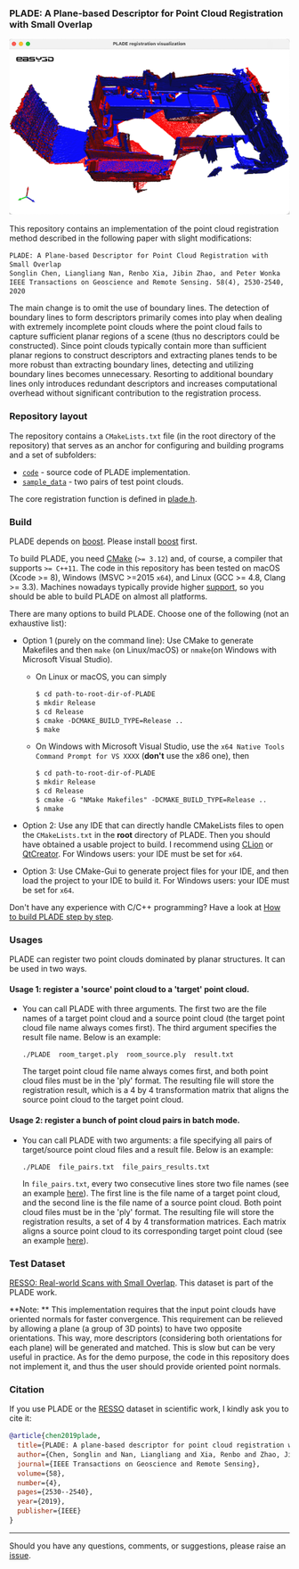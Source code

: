 ### PLADE: A Plane-based Descriptor for Point Cloud Registration with Small Overlap

<p align="center"> 
  <img src="./image/plade.png">
<p/>

This repository contains an implementation of the point cloud registration method described in the following paper with slight modifications:

  ```
  PLADE: A Plane-based Descriptor for Point Cloud Registration with Small Overlap
  Songlin Chen, Liangliang Nan, Renbo Xia, Jibin Zhao, and Peter Wonka
  IEEE Transactions on Geoscience and Remote Sensing. 58(4), 2530-2540, 2020
  ```
The main change is to omit the use of boundary lines. The detection of boundary lines to form descriptors primarily 
comes into play when dealing with extremely incomplete point clouds where the point cloud fails to capture sufficient 
planar regions of a scene (thus no descriptors could be constructed). Since point clouds typically contain more than 
sufficient planar regions to construct descriptors and extracting planes tends to be more robust than extracting 
boundary lines, detecting and utilizing boundary lines becomes unnecessary. Resorting to additional boundary lines 
only introduces redundant descriptors and increases computational overhead without significant contribution to the 
registration process.

### Repository layout
The repository contains a `CMakeLists.txt` file (in the root directory of the repository) that serves as an anchor for
configuring and building programs and a set of subfolders:
* [`code`](https://github.com/chsl/PLADE/tree/master/code) - source code of PLADE implementation.
* [`sample_data`](https://github.com/chsl/PLADE/tree/master/sample_data) - two pairs of test point clouds.

The core registration function is defined in [plade.h](./code/PLADE/plade.h).

### Build

PLADE depends on [boost](https://www.boost.org/). Please install [boost](https://www.boost.org/) first.

To build PLADE, you need [CMake](https://cmake.org/download/) (`>= 3.12`) and, of course, a compiler that supports `>= C++11`. The code in this repository has been tested on macOS (Xcode >= 8), Windows (MSVC >=2015 `x64`), and Linux (GCC >= 4.8, Clang >= 3.3). Machines
nowadays typically provide higher [support](https://en.cppreference.com/w/cpp/compiler_support), so you should be able
to build PLADE on almost all platforms.

There are many options to build PLADE. Choose one of the following (not an exhaustive list):

- Option 1 (purely on the command line): Use CMake to generate Makefiles and then `make` (on Linux/macOS) or `nmake`(on Windows with Microsoft
  Visual Studio).
  - On Linux or macOS, you can simply
    ```
    $ cd path-to-root-dir-of-PLADE
    $ mkdir Release
    $ cd Release
    $ cmake -DCMAKE_BUILD_TYPE=Release ..
    $ make
    ```
  - On Windows with Microsoft Visual Studio, use the `x64 Native Tools Command Prompt for VS XXXX` (**don't** use the x86 one), then
    ```
    $ cd path-to-root-dir-of-PLADE
    $ mkdir Release
    $ cd Release
    $ cmake -G "NMake Makefiles" -DCMAKE_BUILD_TYPE=Release ..
    $ nmake
    ```

- Option 2: Use any IDE that can directly handle CMakeLists files to open the `CMakeLists.txt` in the **root** directory of
  PLADE. Then you should have obtained a usable project to build. I recommend using
  [CLion](https://www.jetbrains.com/clion/) or [QtCreator](https://www.qt.io/product). For Windows users: your IDE must be set for `x64`.

- Option 3: Use CMake-Gui to generate project files for your IDE, and then load the project to your IDE to build it. For Windows users: your IDE must be set for `x64`.

Don't have any experience with C/C++ programming?
Have a look at <a href="https://github.com/LiangliangNan/Easy3D/blob/main/HowToBuild.md">How to build PLADE step by
step</a>.

### Usages

PLADE can register two point clouds dominated by planar structures. It can be used in two ways.


#### Usage 1: register a 'source' point cloud to a 'target' point cloud.

* You can call PLADE with three arguments. The first two are the file names of a target point
  cloud and a source point cloud (the target point cloud file name always comes first). The
  third argument specifies the result file name. Below is an example:

    ```commandline
    ./PLADE  room_target.ply  room_source.ply  result.txt
    ```

  The target point cloud file name always comes first, and both point cloud files must be in
  the 'ply' format. The resulting file will store the registration result, which is a 4 by 4
  transformation matrix that aligns the source point cloud to the target point cloud.

#### Usage 2: register a bunch of point cloud pairs in batch mode.

* You can call PLADE with two arguments: a file specifying all pairs of target/source point cloud
  files and a result file. Below is an example:

    ```commandline
    ./PLADE  file_pairs.txt  file_pairs_results.txt
    ```

  In ```file_pairs.txt```, every two consecutive lines store two file names (see an example
  [here](./sample_data/file_pairs.txt)). The first line is the file name of a target point cloud,
  and the second line is the file name of a source point cloud. Both point cloud files must be in
  the 'ply' format. The resulting file will store the registration results, a set of 4 by 4 transformation
  matrices. Each matrix aligns a source point cloud to its corresponding target point cloud (see an
  example [here](./sample_data/file_pairs_results.txt)).

### Test Dataset

[RESSO: Real-world Scans with Small Overlap](https://3d.bk.tudelft.nl/liangliang/publications/2019/plade/resso.html).
This dataset is part of the PLADE work.

**Note: **
This implementation requires that the input point clouds have oriented normals for faster convergence. This requirement can be relieved by allowing a plane (a group of 3D points) to have two opposite orientations. This way, more descriptors (considering both orientations for each plane) will be generated and matched. This is slow but can be very useful in practice. As for the demo purpose, the code in this repository does not implement it, and thus the user should provide oriented point normals.

### Citation
If you use PLADE or the [RESSO](https://3d.bk.tudelft.nl/liangliang/publications/2019/plade/resso.html) dataset in scientific work, I kindly ask you to cite it:

```bibtex
@article{chen2019plade,
  title={PLADE: A plane-based descriptor for point cloud registration with small overlap},
  author={Chen, Songlin and Nan, Liangliang and Xia, Renbo and Zhao, Jibin and Wonka, Peter},
  journal={IEEE Transactions on Geoscience and Remote Sensing},
  volume={58},
  number={4},
  pages={2530--2540},
  year={2019},
  publisher={IEEE}
}
```
---------

Should you have any questions, comments, or suggestions, please raise an [issue](https://github.com/chsl/PLADE/issues).

